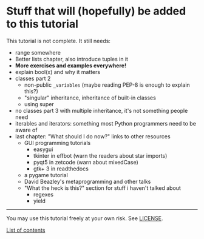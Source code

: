 # Stuff that will (hopefully) be added to this tutorial

This tutorial is not complete. It still needs:

- range somewhere
- Better lists chapter, also introduce tuples in it
- **More exercises and examples everywhere!**
- explain bool(x) and why it matters
- classes part 2
    - non-public `_variables` (maybe reading PEP-8 is enough to explain this?)
    - "singular" inheritance, inheritance of built-in classes
    - using super
- no classes part 3 with multiple inheritance, it's not something people need
- iterables and iterators: something most Python programmers need to be
    aware of
- last chapter: "What should I do now?" links to other resources
    - GUI programming tutorials
        - easygui
        - tkinter in effbot (warn the readers about star imports)
        - pyqt5 in zetcode (warn about mixedCase)
        - gtk+ 3 in readthedocs
    - a pygame tutorial
    - David Beazley's metaprogramming and other talks
    - "What the heck is this?" section for stuff i haven't talked about
        - regexes
        - yield

***

You may use this tutorial freely at your own risk. See
[LICENSE](LICENSE).

[List of contents](README.md#list-of-contents)
